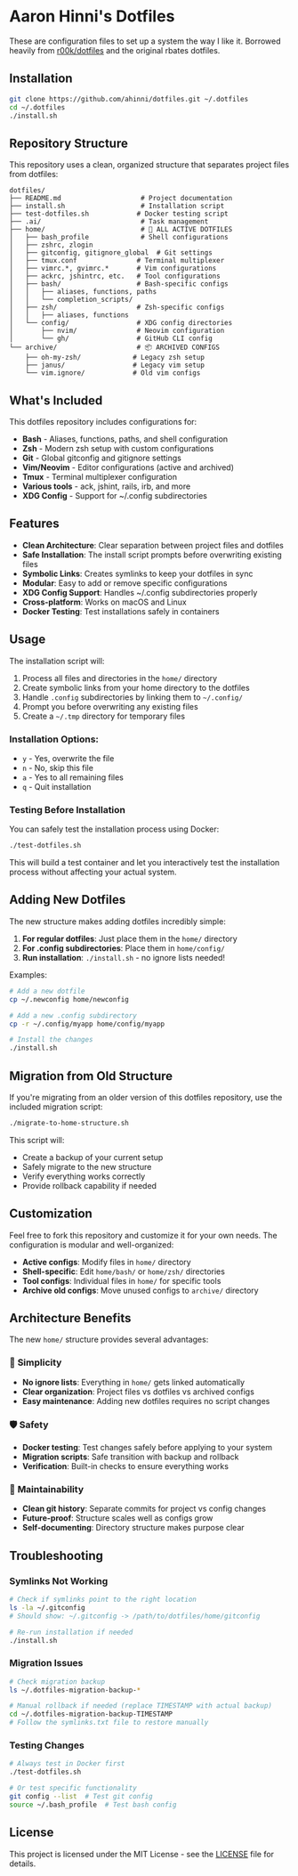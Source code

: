 # Aaron Hinni's Dotfiles

These are configuration files to set up a system the way I like it.
Borrowed heavily from [r00k/dotfiles](https://github.com/r00k/dotfiles) and the original rbates dotfiles.

## Installation

```bash
git clone https://github.com/ahinni/dotfiles.git ~/.dotfiles
cd ~/.dotfiles
./install.sh
```

## Repository Structure

This repository uses a clean, organized structure that separates project files from dotfiles:

```
dotfiles/
├── README.md                    # Project documentation
├── install.sh                   # Installation script
├── test-dotfiles.sh            # Docker testing script
├── .ai/                         # Task management
├── home/                        # 🌟 ALL ACTIVE DOTFILES
│   ├── bash_profile             # Shell configurations
│   ├── zshrc, zlogin
│   ├── gitconfig, gitignore_global  # Git settings
│   ├── tmux.conf               # Terminal multiplexer
│   ├── vimrc.*, gvimrc.*       # Vim configurations
│   ├── ackrc, jshintrc, etc.   # Tool configurations
│   ├── bash/                   # Bash-specific configs
│   │   ├── aliases, functions, paths
│   │   └── completion_scripts/
│   ├── zsh/                    # Zsh-specific configs
│   │   ├── aliases, functions
│   └── config/                 # XDG config directories
│       ├── nvim/               # Neovim configuration
│       └── gh/                 # GitHub CLI config
└── archive/                    # 📦 ARCHIVED CONFIGS
    ├── oh-my-zsh/             # Legacy zsh setup
    ├── janus/                 # Legacy vim setup
    └── vim.ignore/            # Old vim configs
```

## What's Included

This dotfiles repository includes configurations for:

- **Bash** - Aliases, functions, paths, and shell configuration
- **Zsh** - Modern zsh setup with custom configurations
- **Git** - Global gitconfig and gitignore settings
- **Vim/Neovim** - Editor configurations (active and archived)
- **Tmux** - Terminal multiplexer configuration
- **Various tools** - ack, jshint, rails, irb, and more
- **XDG Config** - Support for ~/.config subdirectories

## Features

- **Clean Architecture**: Clear separation between project files and dotfiles
- **Safe Installation**: The install script prompts before overwriting existing files
- **Symbolic Links**: Creates symlinks to keep your dotfiles in sync
- **Modular**: Easy to add or remove specific configurations
- **XDG Config Support**: Handles ~/.config subdirectories properly
- **Cross-platform**: Works on macOS and Linux
- **Docker Testing**: Test installations safely in containers

## Usage

The installation script will:
1. Process all files and directories in the `home/` directory
2. Create symbolic links from your home directory to the dotfiles
3. Handle `.config` subdirectories by linking them to `~/.config/`
4. Prompt you before overwriting any existing files
5. Create a `~/.tmp` directory for temporary files

### Installation Options:
- `y` - Yes, overwrite the file
- `n` - No, skip this file
- `a` - Yes to all remaining files
- `q` - Quit installation

### Testing Before Installation

You can safely test the installation process using Docker:

```bash
./test-dotfiles.sh
```

This will build a test container and let you interactively test the installation process without affecting your actual system.

## Adding New Dotfiles

The new structure makes adding dotfiles incredibly simple:

1. **For regular dotfiles**: Just place them in the `home/` directory
2. **For .config subdirectories**: Place them in `home/config/`
3. **Run installation**: `./install.sh` - no ignore lists needed!

Examples:
```bash
# Add a new dotfile
cp ~/.newconfig home/newconfig

# Add a new .config subdirectory
cp -r ~/.config/myapp home/config/myapp

# Install the changes
./install.sh
```

## Migration from Old Structure

If you're migrating from an older version of this dotfiles repository, use the included migration script:

```bash
./migrate-to-home-structure.sh
```

This script will:
- Create a backup of your current setup
- Safely migrate to the new structure
- Verify everything works correctly
- Provide rollback capability if needed

## Customization

Feel free to fork this repository and customize it for your own needs. The configuration is modular and well-organized:

- **Active configs**: Modify files in `home/` directory
- **Shell-specific**: Edit `home/bash/` or `home/zsh/` directories
- **Tool configs**: Individual files in `home/` for specific tools
- **Archive old configs**: Move unused configs to `archive/` directory

## Architecture Benefits

The new `home/` structure provides several advantages:

### 🎯 **Simplicity**
- **No ignore lists**: Everything in `home/` gets linked automatically
- **Clear organization**: Project files vs dotfiles vs archived configs
- **Easy maintenance**: Adding new dotfiles requires no script changes

### 🛡️ **Safety**
- **Docker testing**: Test changes safely before applying to your system
- **Migration scripts**: Safe transition with backup and rollback
- **Verification**: Built-in checks to ensure everything works

### 🚀 **Maintainability**
- **Clean git history**: Separate commits for project vs config changes
- **Future-proof**: Structure scales well as configs grow
- **Self-documenting**: Directory structure makes purpose clear

## Troubleshooting

### Symlinks Not Working
```bash
# Check if symlinks point to the right location
ls -la ~/.gitconfig
# Should show: ~/.gitconfig -> /path/to/dotfiles/home/gitconfig

# Re-run installation if needed
./install.sh
```

### Migration Issues
```bash
# Check migration backup
ls ~/.dotfiles-migration-backup-*

# Manual rollback if needed (replace TIMESTAMP with actual backup)
cd ~/.dotfiles-migration-backup-TIMESTAMP
# Follow the symlinks.txt file to restore manually
```

### Testing Changes
```bash
# Always test in Docker first
./test-dotfiles.sh

# Or test specific functionality
git config --list  # Test git config
source ~/.bash_profile  # Test bash config
```

## License

This project is licensed under the MIT License - see the [LICENSE](LICENSE) file for details.

